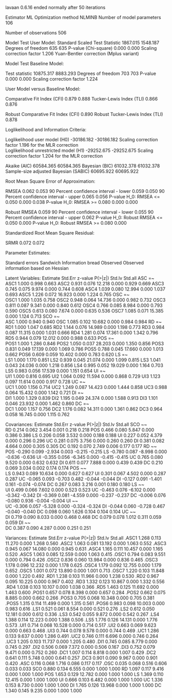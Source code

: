 lavaan 0.6.16 ended normally after 50 iterations

  Estimator                                         ML
  Optimization method                           NLMINB
  Number of model parameters                       106

  Number of observations                           506

Model Test User Model:
                                              Standard      Scaled
  Test Statistic                              1867.015    1548.187
  Degrees of freedom                               635         635
  P-value (Chi-square)                           0.000       0.000
  Scaling correction factor                                  1.206
    Yuan-Bentler correction (Mplus variant)                       

Model Test Baseline Model:

  Test statistic                             10875.317    8883.293
  Degrees of freedom                               703         703
  P-value                                        0.000       0.000
  Scaling correction factor                                  1.224

User Model versus Baseline Model:

  Comparative Fit Index (CFI)                    0.879       0.888
  Tucker-Lewis Index (TLI)                       0.866       0.876
                                                                  
  Robust Comparative Fit Index (CFI)                         0.890
  Robust Tucker-Lewis Index (TLI)                            0.878

Loglikelihood and Information Criteria:

  Loglikelihood user model (H0)             -30186.182  -30186.182
  Scaling correction factor                                  1.196
      for the MLR correction                                      
  Loglikelihood unrestricted model (H1)     -29252.675  -29252.675
  Scaling correction factor                                  1.204
      for the MLR correction                                      
                                                                  
  Akaike (AIC)                               60584.365   60584.365
  Bayesian (BIC)                             61032.378   61032.378
  Sample-size adjusted Bayesian (SABIC)      60695.922   60695.922

Root Mean Square Error of Approximation:

  RMSEA                                          0.062       0.053
  90 Percent confidence interval - lower         0.059       0.050
  90 Percent confidence interval - upper         0.065       0.056
  P-value H_0: RMSEA <= 0.050                    0.000       0.038
  P-value H_0: RMSEA >= 0.080                    0.000       0.000
                                                                  
  Robust RMSEA                                               0.059
  90 Percent confidence interval - lower                     0.055
  90 Percent confidence interval - upper                     0.062
  P-value H_0: Robust RMSEA <= 0.050                         0.000
  P-value H_0: Robust RMSEA >= 0.080                         0.000

Standardized Root Mean Square Residual:

  SRMR                                           0.072       0.072

Parameter Estimates:

  Standard errors                             Sandwich
  Information bread                           Observed
  Observed information based on                Hessian

Latent Variables:
                   Estimate  Std.Err  z-value  P(>|z|)   Std.lv  Std.all
  ASC =~                                                                
    ASC1              1.000                               0.998    0.663
    ASC2              0.931    0.076   12.218    0.000    0.929    0.669
    ASC3              0.745    0.075    9.974    0.000    0.744    0.608
    ASC4              1.039    0.080   12.994    0.000    1.037    0.693
    ASC5              1.226    0.072   16.923    0.000    1.224    0.765
  OSC =~                                                                
    OSC1              1.000                               1.035    0.758
    OSC2              0.948    0.064   14.736    0.000    0.982    0.732
    OSC3              0.811    0.087    9.341    0.000    0.840    0.612
    OSC4              0.766    0.085    8.984    0.000    0.793    0.590
    OSC5              0.613    0.080    7.674    0.000    0.635    0.536
    OSC7              1.085    0.071   15.385    0.000    1.124    0.713
  SCO =~                                                                
    ASC               1.000                               0.940    0.940
    OSC               1.085    0.102   10.682    0.000    0.984    0.984
  RD =~                                                                 
    RD1               1.000                               1.047    0.685
    RD2               1.144    0.076   14.989    0.000    1.198    0.773
    RD3               0.984    0.087   11.315    0.000    1.031    0.666
    RD4               1.281    0.074   17.361    0.000    1.342    0.796
    RD5               0.944    0.079   12.012    0.000    0.988    0.633
  POS =~                                                                
    POS1              1.000                               1.286    0.846
    POS2              1.050    0.037   28.203    0.000    1.350    0.856
    POS3              0.831    0.049   17.139    0.000    1.069    0.786
    POS5              0.788    0.045   17.660    0.000    1.013    0.662
    POS6              0.609    0.059   10.402    0.000    0.783    0.620
  LS =~                                                                 
    LS1               1.000                               1.170    0.851
    LS2               0.939    0.045   21.074    0.000    1.099    0.815
    LS3               1.041    0.043   24.036    0.000    1.218    0.856
    LS4               0.995    0.052   19.029    0.000    1.164    0.703
    LS5               0.983    0.056   17.539    0.000    1.151    0.654
  UI =~                                                                 
    UI1               1.000                               0.816    0.695
    UI2               1.064    0.092   11.594    0.000    0.868    0.729
    UI3               1.123    0.097   11.614    0.000    0.917    0.728
  UC =~                                                                 
    UC1               1.000                               1.156    0.714
    UC2               1.249    0.087   14.423    0.000    1.444    0.858
    UC3               0.988    0.064   15.432    0.000    1.142    0.721
  DI =~                                                                 
    DI1               1.000                               1.329    0.839
    DI2               1.195    0.049   24.374    0.000    1.588    0.913
    DI3               1.101    0.046   23.932    0.000    1.462    0.860
  DC =~                                                                 
    DC1               1.000                               1.157    0.756
    DC2               1.176    0.082   14.311    0.000    1.361    0.862
    DC3               0.964    0.058   16.745    0.000    1.115    0.762

Covariances:
                   Estimate  Std.Err  z-value  P(>|z|)   Std.lv  Std.all
  SCO ~~                                                                
    RD                0.214    0.062    3.454    0.001    0.218    0.218
    POS               0.466    0.080    5.847    0.000    0.386    0.386
    LS                0.206    0.058    3.532    0.000    0.188    0.188
    UI                0.227    0.052    4.379    0.000    0.296    0.296
    UC                0.281    0.075    3.756    0.000    0.260    0.260
    DI                0.381    0.082    4.664    0.000    0.305    0.305
    DC                0.192    0.070    2.749    0.006    0.177    0.177
  RD ~~                                                                 
    POS              -0.290    0.099   -2.934    0.003   -0.215   -0.215
    LS               -0.780    0.087   -8.998    0.000   -0.636   -0.636
    UI               -0.355    0.056   -6.345    0.000   -0.415   -0.415
    UC                0.765    0.080    9.520    0.000    0.632    0.632
    DI                0.611    0.077    7.888    0.000    0.439    0.439
    DC                0.210    0.069    3.034    0.002    0.174    0.174
  POS ~~                                                                
    LS                0.943    0.089   10.634    0.000    0.627    0.627
    UI                0.301    0.067    4.502    0.000    0.287    0.287
    UC               -0.065    0.093   -0.703    0.482   -0.044   -0.044
    DI               -0.127    0.091   -1.401    0.161   -0.074   -0.074
    DC                0.267    0.083    3.216    0.001    0.180    0.180
  LS ~~                                                                 
    UI                0.499    0.066    7.602    0.000    0.523    0.523
    UC               -0.463    0.076   -6.102    0.000   -0.342   -0.342
    DI               -0.369    0.081   -4.559    0.000   -0.237   -0.237
    DC               -0.006    0.076   -0.080    0.936   -0.004   -0.004
  UI ~~                                                                 
    UC               -0.306    0.057   -5.328    0.000   -0.324   -0.324
    DI               -0.044    0.060   -0.728    0.467   -0.040   -0.040
    DC                0.098    0.060    1.626    0.104    0.104    0.104
  UC ~~                                                                 
    DI                0.719    0.090    8.033    0.000    0.468    0.468
    DC                0.079    0.078    1.012    0.311    0.059    0.059
  DI ~~                                                                 
    DC                0.387    0.090    4.287    0.000    0.251    0.251

Variances:
                   Estimate  Std.Err  z-value  P(>|z|)   Std.lv  Std.all
   .ASC1              1.268    0.113   11.270    0.000    1.268    0.560
   .ASC2              1.063    0.081   13.192    0.000    1.063    0.552
   .ASC3              0.945    0.067   14.080    0.000    0.945    0.631
   .ASC4              1.165    0.111   10.457    0.000    1.165    0.520
   .ASC5              1.063    0.085   12.559    0.000    1.063    0.415
   .OSC1              0.794    0.083    9.551    0.000    0.794    0.426
   .OSC2              0.836    0.060   13.984    0.000    0.836    0.465
   .OSC3              1.178    0.096   12.232    0.000    1.178    0.625
   .OSC4              1.179    0.092   12.755    0.000    1.179    0.652
   .OSC5              1.001    0.072   13.890    0.000    1.001    0.713
   .OSC7              1.220    0.103   11.848    0.000    1.220    0.492
   .RD1               1.238    0.103   11.966    0.000    1.238    0.530
   .RD2               0.967    0.095   10.225    0.000    0.967    0.402
   .RD3               1.332    0.123   10.867    0.000    1.332    0.556
   .RD4               1.038    0.103   10.107    0.000    1.038    0.366
   .RD5               1.463    0.125   11.692    0.000    1.463    0.600
   .POS1              0.657    0.078    8.398    0.000    0.657    0.284
   .POS2              0.662    0.075    8.885    0.000    0.662    0.266
   .POS3              0.705    0.068   10.348    0.000    0.705    0.381
   .POS5              1.315    0.114   11.499    0.000    1.315    0.561
   .POS6              0.983    0.098   10.003    0.000    0.983    0.616
   .LS1               0.521    0.061    8.554    0.000    0.521    0.276
   .LS2               0.612    0.050   12.181    0.000    0.612    0.336
   .LS3               0.542    0.055    9.872    0.000    0.542    0.267
   .LS4               1.388    0.114   12.223    0.000    1.388    0.506
   .LS5               1.776    0.126   14.131    0.000    1.776    0.573
   .UI1               0.714    0.068   10.528    0.000    0.714    0.517
   .UI2               0.663    0.069    9.623    0.000    0.663    0.468
   .UI3               0.744    0.078    9.578    0.000    0.744    0.469
   .UC1               1.286    0.133    9.637    0.000    1.286    0.491
   .UC2               0.746    0.111    6.696    0.000    0.746    0.264
   .UC3               1.205    0.103   11.737    0.000    1.205    0.480
   .DI1               0.745    0.085    8.779    0.000    0.745    0.297
   .DI2               0.506    0.069    7.372    0.000    0.506    0.167
   .DI3               0.752    0.079    9.471    0.000    0.752    0.260
   .DC1               1.007    0.114    8.818    0.000    1.007    0.429
   .DC2               0.641    0.111    5.748    0.000    0.641    0.257
   .DC3               0.901    0.090    9.967    0.000    0.901    0.420
   .ASC               0.116    0.068    1.716    0.086    0.117    0.117
   .OSC               0.035    0.068    0.516    0.606    0.033    0.033
    SCO               0.880    0.134    6.555    0.000    1.000    1.000
    RD                1.097    0.117    9.416    0.000    1.000    1.000
    POS               1.653    0.129   12.782    0.000    1.000    1.000
    LS                1.369    0.110   12.415    0.000    1.000    1.000
    UI                0.666    0.103    6.482    0.000    1.000    1.000
    UC                1.336    0.153    8.730    0.000    1.000    1.000
    DI                1.765    0.126   13.968    0.000    1.000    1.000
    DC                1.340    0.145    9.235    0.000    1.000    1.000

